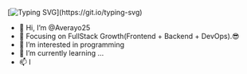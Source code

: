 [![Typing SVG](https://readme-typing-svg.demolab.com?font=Fira+Code&pause=1000&width=435&lines=Hello%2C+There!+%F0%9F%91%8B;This+is+Angelo+Verayo..;Nice+to+meet+you!)](https://git.io/typing-svg)

- 👋 Hi, I’m @Averayo25
- 🔭 Focusing on FullStack Growth(Frontend + Backend + DevOps).😎
- 👀 I’m interested in programming
- 🌱 I’m currently learning ...
- 📫 I

<!---
Averayo25/Averayo25 is a ✨ special ✨ repository because its `README.md` (this file) appears on your GitHub profile.
You can click the Preview link to take a look at your changes.
--->
